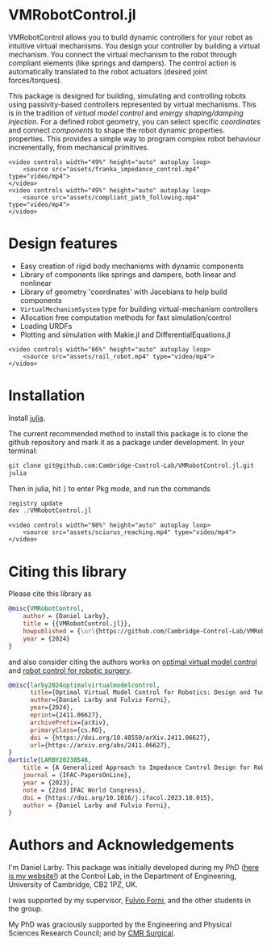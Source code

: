 # VMRobotControl.jl

VMRobotControl allows you to build dynamic controllers for your robot as intuitive
virtual mechanisms.
You design your controller by building a virtual mechanism.
You connect the virtual mechanism to the robot through compliant elements (like springs and dampers).
The control action is automatically translated to the robot actuators (desired joint forces/torques).

This package is designed for building, simulating and controlling robots
using passivity-based controllers represented by virtual mechanisms.
This is in the tradition of *virtual model control* and *energy shaping/damping injection*.
For a defined robot geometry, you can select specific *coordinates* and connect
 *components* to shape the robot dynamic properties.
properties.
This provides a simple way to program complex robot behaviour incrementally, from mechanical 
primitives.

```@raw html
<video controls width="49%" height="auto" autoplay loop>
    <source src="assets/franka_impedance_control.mp4" type="video/mp4">
</video>
<video controls width="49%" height="auto" autoplay loop>
    <source src="assets/compliant_path_following.mp4" type="video/mp4">
</video>
```

# Design features

- Easy creation of rigid body mechanisms with dynamic components
- Library of components like springs and dampers, both linear and nonlinear
- Library of geometry 'coordinates' with Jacobians to help build components
- `VirtualMechanismSystem` type for building virtual-mechanism controllers
- Allocation free computation methods for fast simulation/control
- Loading URDFs
- Plotting and simulation with Makie.jl and DifferentialEquations.jl

```@raw html
<video controls width="66%" height="auto" autoplay loop>
    <source src="assets/rail_robot.mp4" type="video/mp4">
</video>
```
# Installation

Install [julia](https://julialang.org/).

The current recommended method to install this package is to clone the github repository and mark
it as a package under development. In your terminal:
```sh
git clone git@github.com:Cambridge-Control-Lab/VMRobotControl.jl.git
julia
```
Then in julia, hit `]` to enter Pkg mode, and run the commands
```julia
registry update
dev ./VMRobotControl.jl
```

```@raw html
<video controls width="98%" height="auto" autoplay loop>
    <source src="assets/sciurus_reaching.mp4" type="video/mp4">
</video>
```
# Citing this library
Please cite this library as
```bibtex
@misc{VMRobotControl,
    author = {Daniel Larby},
    title = {{VMRobotControl.jl}},
    howpublished = {\url{https://github.com/Cambridge-Control-Lab/VMRobotControl}},
    year = {2024}
}
```
and also consider citing the authors works on [optimal virtual model control](https://doi.org/10.48550/arXiv.2411.06627)
and [robot control for robotic surgery](https://doi.org/10.1016/j.ifacol.2023.10.015).
```bibtex
@misc{larby2024optimalvirtualmodelcontrol,
      title={Optimal Virtual Model Control for Robotics: Design and Tuning of Passivity-Based Controllers}, 
      author={Daniel Larby and Fulvio Forni},
      year={2024},
      eprint={2411.06627},
      archivePrefix={arXiv},
      primaryClass={cs.RO},
      doi = {https://doi.org/10.48550/arXiv.2411.06627},
      url={https://arxiv.org/abs/2411.06627}, 
}
@article{LARBY20238548,
    title = {A Generalized Approach to Impedance Control Design for Robotic Minimally Invasive Surgery},
    journal = {IFAC-PapersOnLine},
    year = {2023},
    note = {22nd IFAC World Congress},
    doi = {https://doi.org/10.1016/j.ifacol.2023.10.015},
    author = {Daniel Larby and Fulvio Forni},
}
```

# Authors and Acknowledgements

I'm Daniel Larby. This package was initially developed during my PhD ([here is my website!](https://daniellarby.net/))
at the Control Lab, in the Department of Engineering, University of Cambridge, CB2 1PZ, UK.

I was supported by my supervisor, [Fulvio Forni](https://sites.google.com/site/fulvioforni/), and
the other students in the group.

My PhD was graciously supported by the Engineering and Physical Sciences Research Council; 
and by [CMR Surgical](https://us.cmrsurgical.com/).

